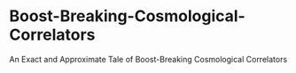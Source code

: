 # Boost-Breaking-Cosmological-Correlators
An Exact and Approximate Tale of Boost-Breaking Cosmological Correlators
